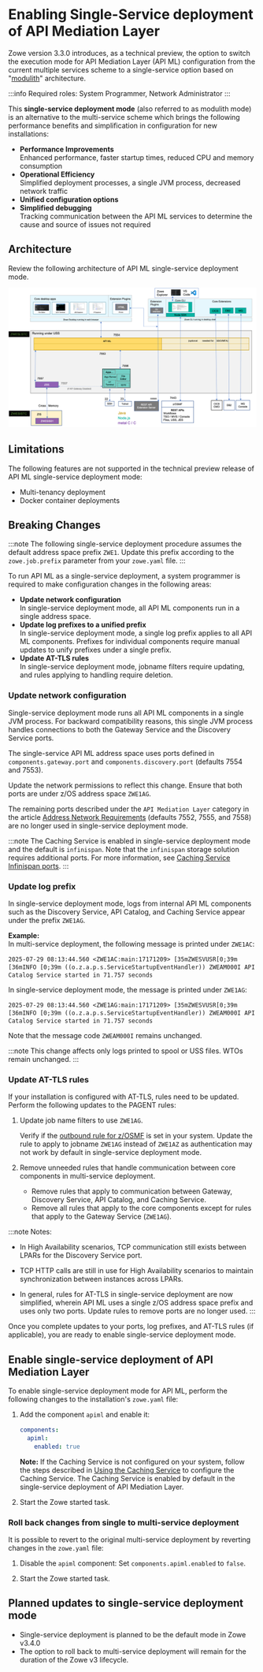 # Enabling Single-Service deployment of API Mediation Layer

Zowe version 3.3.0 introduces, as a technical preview, the option to switch the execution mode for API Mediation Layer (API ML) configuration from the current multiple services scheme to a single-service option based on "[modulith](https://medium.com/@harsard/understanding-monolith-modulith-and-microservices-f96555545c0c)" architecture.

:::info
Required roles: System Programmer, Network Administrator
:::

This **single-service deployment mode** (also referred to as modulith mode) is an alternative to the multi-service scheme which brings the following performance benefits and simplification in configuration for new installations:

* **Performance Improvements**  
Enhanced performance, faster startup times, reduced CPU and memory consumption
* **Operational Efficiency**  
Simplified deployment processes, a single JVM process, decreased network traffic
* **Unified configuration options**
* **Simplified debugging**  
Tracking communication between the API ML services to determine the cause and source of issues not required 

## Architecture

Review the following architecture of API ML single-service deployment mode.

![Zowe API ML Single-service Architecture Diagram](../../images/common/zowe-architecture-apiml-single-service.png)

## Limitations

The following features are not supported in the technical preview release of API ML single-service deployment mode:

* Multi-tenancy deployment
* Docker container deployments

## Breaking Changes

:::note
The following single-service deployment procedure assumes the default address space prefix `ZWE1`. Update this prefix according to the `zowe.job.prefix` parameter from your `zowe.yaml` file.
:::

To run API ML as a single-service deployment, a system programmer is required to make configuration changes in the following areas:

* **Update network configuration**  
In single-service deployment mode, all API ML components run in a single address space.
* **Update log prefixes to a unified prefix**  
In single-service deployment mode, a single log prefix applies to all API ML components. Prefixes for individual components require manual updates to unify prefixes under a single prefix.
* **Update AT-TLS rules**  
In single-service deployment mode, jobname filters require updating, and rules applying to handling require deletion.

### Update network configuration

Single-service deployment mode runs all API ML components in a single JVM process. For backward compatibility reasons, this single JVM process handles connections to both the Gateway Service and the Discovery Service ports.

The single-service API ML address space uses ports defined in `components.gateway.port` and `components.discovery.port` (defaults 7554 and 7553).

Update the network permissions to reflect this change. Ensure that both ports are under z/OS address space `ZWE1AG`.

The remaining ports described under the `API Mediation Layer` category in the article [Address Network Requirements](../address-network-requirements.md#component-ports) (defaults 7552, 7555, and 7558) are no longer used in single-service deployment mode.

:::note
The Caching Service is enabled in single-service deployment mode and the default is `infinispan`. Note that the  `infinispan` storage solution requires additional ports. For more information, see [Caching Service Infinispan ports](../address-network-requirements.md#caching-service-infinispan-ports).
:::

### Update log prefix

In single-service deployment mode, logs from internal API ML components such as the Discovery Service, API Catalog, and Caching Service appear under the prefix `ZWE1AG`.

**Example:**  
In multi-service deployment, the following message is printed under `ZWE1AC`:

```plaintext
2025-07-29 08:13:44.560 <ZWE1AC:main:17171209> [35mZWESVUSR[0;39m [36mINFO [0;39m ((o.z.a.p.s.ServiceStartupEventHandler)) ZWEAM000I API Catalog Service started in 71.757 seconds
```

In single-service deployment mode, the message is printed under `ZWE1AG`:

```plaintext
2025-07-29 08:13:44.560 <ZWE1AG:main:17171209> [35mZWESVUSR[0;39m [36mINFO [0;39m ((o.z.a.p.s.ServiceStartupEventHandler)) ZWEAM000I API Catalog Service started in 71.757 seconds
```

Note that the message code `ZWEAM000I` remains unchanged.

:::note
This change affects only logs printed to spool or USS files. WTOs remain unchanged.
:::

### Update AT-TLS rules

If your installation is configured with AT-TLS, rules need to be updated. Perform the following updates to the PAGENT rules:

1. Update job name filters to use `ZWE1AG`.
   
   Verify if the [outbound rule for z/OSMF](https://docs.zowe.org/stable/user-guide/configuring-at-tls-for-zowe-server/#outbound-rule-for-zosmf) is set in your system. Update the rule to apply to jobname `ZWE1AG` instead of `ZWE1AZ` as authentication may not work by default in single-service deployment mode.
2. Remove unneeded rules that handle communication between core components in multi-service deployment.

    * Remove rules that apply to communication between Gateway, Discovery Service, API Catalog, and Caching Service.
    * Remove all rules that apply to the core components except for rules that apply to the Gateway Service (`ZWE1AG`).

:::note Notes:
* In High Availability scenarios, TCP communication still exists between LPARs for the Discovery Service port.

* TCP HTTP calls are still in use for High Availability scenarios to maintain synchronization between instances across LPARs.
  
* In general, rules for AT-TLS in single-service deployment are now simplified, wherein API ML uses a single z/OS address space prefix and uses only two ports. Update rules to remove ports are no longer used.
:::

Once you complete updates to your ports, log prefixes, and AT-TLS rules (if applicable), you are ready to enable single-service deployment mode.

## Enable single-service deployment of API Mediation Layer

To enable single-service deployment mode for API ML, perform the following changes to the installation's `zowe.yaml` file:

1. Add the component `apiml` and enable it:

    ```yaml
    components:
      apiml:
        enabled: true
    ```

    **Note:** If the Caching Service is not configured on your system, follow the steps described in [Using the Caching Service](./api-mediation-caching-service.md) to configure the Caching Service. The Caching Service is enabled by default in the single-service deployment of API Mediation Layer.

2. Start the Zowe started task.

### Roll back changes from single to multi-service deployment

It is possible to revert to the original multi-service deployment by reverting changes in the `zowe.yaml` file:

1. Disable the `apiml` component:
    Set `components.apiml.enabled` to `false`.

2. Start the Zowe started task.

## Planned updates to single-service deployment mode

* Single-service deployment is planned to be the default mode in Zowe v3.4.0
* The option to roll back to multi-service deployment will remain for the duration of the Zowe v3 lifecycle.
